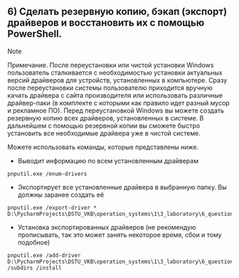 ## 6) Сделать резервную копию, бэкап (экспорт) драйверов и восстановить их с помощью PowerShell.

> [!NOTE]
> Примечание. После переустановки или чистой установки Windows пользователь сталкивается с необходимостью установки актуальных версий
драйверов для устройств, установленных в компьютере. 
> Сразу после переустановки системы пользователю приходится вручную качать драйвера с сайта производителя
или использовать различные драйвер-паки (в комплекте с которыми как правило идет
разный мусор и рекламное ПО).
> Перед переустановкой Windows вы можете создать резервную копию всех драйверов, установленных в системе.
> В дальнейшем с помощью резервной копии вы сможете быстро установить все необходимые драйвера уже в чистой системе.

Можете использовать команды, которые представлены ниже. 

- Выводит информацию по всем установленным драйверам

```
pnputil.exe /enum-drivers
```

- Экспортирует все установленные драйвера в выбранную папку. Вы должны заранее создать её

```
pnputil.exe /export-driver * D:\PycharmProjects\DSTU_VKB\operation_systems\1\3_laboratory\6_question\6_sub\drivers
```

- Установка экспортированных драйверов (не рекомендую прописывать, так это может занять некоторое время, сбои и тому подобное)

```
pnputil.exe /add-driver D:\PycharmProjects\DSTU_VKB\operation_systems\1\3_laboratory\6_question\6_sub\drivers*.inf /subdirs /install
```
